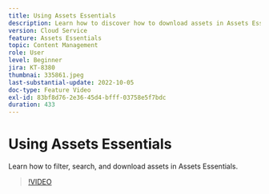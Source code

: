 ```yaml
---
title: Using Assets Essentials
description: Learn how to discover how to download assets in Assets Essentials.
version: Cloud Service
feature: Assets Essentials
topic: Content Management
role: User
level: Beginner
jira: KT-8380
thumbnai: 335861.jpeg
last-substantial-update: 2022-10-05
doc-type: Feature Video
exl-id: 83bf8d76-2e36-45d4-bfff-03758e5f7bdc
duration: 433
---
```

# Using Assets Essentials

Learn how to filter, search, and download assets in Assets Essentials.

>[!VIDEO](https://video.tv.adobe.com/v/335861?quality=12&learn=on)
